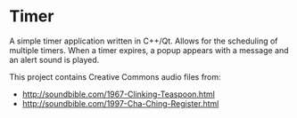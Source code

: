# Timer
A simple timer application written in C++/Qt.  Allows for the scheduling of multiple timers.  When a timer expires, a popup appears with a message and an alert sound is played.

This project contains Creative Commons audio files from:
* http://soundbible.com/1967-Clinking-Teaspoon.html
* http://soundbible.com/1997-Cha-Ching-Register.html
